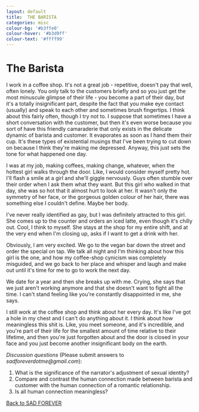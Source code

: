 ```yaml
---
layout: default
title:  THE BARISTA
categories: misc
colour-bg: '#b3ffe0'
colour-hover: '#b3d9ff'
colour-text: '#ffff99'
---
```

<div class="misc-sotry">
  <h1>The Barista</h1>

  <p>I work in a coffee shop. It's not a great job - repetitive, doesn't pay that well, often lonely.
  You only talk to the customers briefly and so you just get the most minuscule glimpse of their life -
  you become a part of their day, but it's a totally insignificant part, despite the fact that you make
  eye contact (usually) and speak to each other and sometimes brush fingertips. I think about this fairly
  often, though I try not to. I suppose that sometimes I have a short conversation with the customer, but
  then it's even worse because you sort of have this friendly camaraderie that only exists in the delicate
  dynamic of barista and customer. It evaporates as soon as I hand them their cup. It's these types of
  existential musings that I've been trying to cut down on because I think they're making me depressed.
  Anyway, this just sets the tone for what happened one day.</p>
  <p>I was at my job, making coffees, making change, whatever, when the hottest girl walks through the door.
  Like, I would consider myself pretty hot. I'll flash a smile at a girl and she'll giggle nervously. Guys
  often stumble over their order when I ask them what they want. But this girl who walked in that day, she
  was so hot that it almost hurt to look at her. It wasn't only the symmetry of her face, or the gorgeous
  golden colour of her hair, there was something else I couldn't define. Maybe her body.</p>
  <p>I've never really identified as gay, but I was definitely attracted to this girl. She comes up to the
  counter and orders an iced latte, even though it's chilly out. Cool, I think to myself. She stays at the
  shop for my entire shift, and at the very end when I'm closing up, asks if I want to get a drink with her.</p>
  <p>Obviously, I am very excited. We go to the vegan bar down the street and order the special on tap. We
  talk all night and I'm thinking about how this girl is the one, and how my coffee-shop cynicism was
  completely misguided, and we go back to her place and whisper and laugh and make out until it's time for
  me to go to work the next day.</p>
  <p>We date for a year and then she breaks up with me. Crying, she says that we just aren't working anymore
  and that she doesn't want to fight all the time. I can't stand feeling like you're constantly disappointed
  in me, she says.</p>
  <p>I still work at the coffee shop and think about her every day. It's like I've got a hole in my chest and
  I can't do anything about it. I think about how meaningless this shit is. Like, you meet someone, and it's
  incredible, and you're part of their life for the smallest amount of time relative to their lifetime, and
  then you're just forgotten about and the door is closed in your face and you just become another insignificant
  body on the earth.</p>

  <p><em>Discussion questions</em> (Please submit answers to <em>sadforeverdotme@gmail.com</em>):</p>
  <ol>
    <li>What is the significance of the narrator's adjustment of sexual identity?</li>
    <li>Compare and contrast the human connection made between barista and customer with the human connection of a romantic relationship.</li>
    <li>Is all human connection meaningless?</li>
  </ol>
  <p><u><a href="/index.html">Back to SAD FOREVER</a></u></p>
</div>